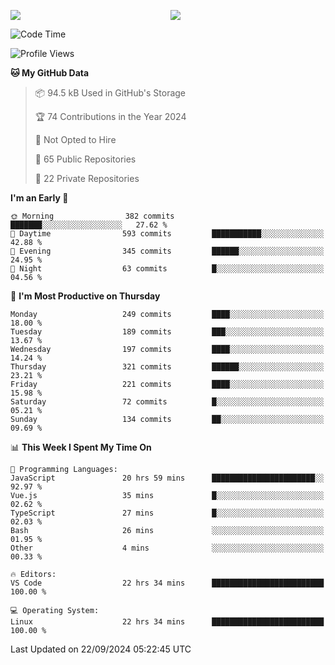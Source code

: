 <p style="display:flex;align-items:center;column-gap:0.5rem;" align="center">
  <img style="flex-grow:1;align-self:stretch;object-fit:cover;"  src ="https://github-readme-stats.vercel.app/api?username=gnoluv9x&show_icons=true&count_private=true&theme=chartreuse-dark&hide_border=true">
  <img style="flex-grow:1;align-self:stretch;object-fit:cover;"src ="https://github-readme-stats.vercel.app/api/top-langs/?username=gnoluv9x&layout=compact&hide_border=true&theme=chartreuse-dark&&langs_count=6&hide=jupyter%20notebook,tex,css,php&exclude_repo=Pacman-AI">
</p>

<!--START_SECTION:waka-->
![Code Time](http://img.shields.io/badge/Code%20Time-840%20hrs%2052%20mins-blue)

![Profile Views](http://img.shields.io/badge/Profile%20Views-0-blue)

**🐱 My GitHub Data** 

> 📦 94.5 kB Used in GitHub's Storage 
 > 
> 🏆 74 Contributions in the Year 2024
 > 
> 🚫 Not Opted to Hire
 > 
> 📜 65 Public Repositories 
 > 
> 🔑 22 Private Repositories 
 > 
**I'm an Early 🐤** 

```text
🌞 Morning                382 commits         ███████░░░░░░░░░░░░░░░░░░   27.62 % 
🌆 Daytime                593 commits         ███████████░░░░░░░░░░░░░░   42.88 % 
🌃 Evening                345 commits         ██████░░░░░░░░░░░░░░░░░░░   24.95 % 
🌙 Night                  63 commits          █░░░░░░░░░░░░░░░░░░░░░░░░   04.56 % 
```
📅 **I'm Most Productive on Thursday** 

```text
Monday                   249 commits         ████░░░░░░░░░░░░░░░░░░░░░   18.00 % 
Tuesday                  189 commits         ███░░░░░░░░░░░░░░░░░░░░░░   13.67 % 
Wednesday                197 commits         ████░░░░░░░░░░░░░░░░░░░░░   14.24 % 
Thursday                 321 commits         ██████░░░░░░░░░░░░░░░░░░░   23.21 % 
Friday                   221 commits         ████░░░░░░░░░░░░░░░░░░░░░   15.98 % 
Saturday                 72 commits          █░░░░░░░░░░░░░░░░░░░░░░░░   05.21 % 
Sunday                   134 commits         ██░░░░░░░░░░░░░░░░░░░░░░░   09.69 % 
```


📊 **This Week I Spent My Time On** 

```text
💬 Programming Languages: 
JavaScript               20 hrs 59 mins      ███████████████████████░░   92.97 % 
Vue.js                   35 mins             █░░░░░░░░░░░░░░░░░░░░░░░░   02.62 % 
TypeScript               27 mins             █░░░░░░░░░░░░░░░░░░░░░░░░   02.03 % 
Bash                     26 mins             ░░░░░░░░░░░░░░░░░░░░░░░░░   01.95 % 
Other                    4 mins              ░░░░░░░░░░░░░░░░░░░░░░░░░   00.33 % 

🔥 Editors: 
VS Code                  22 hrs 34 mins      █████████████████████████   100.00 % 

💻 Operating System: 
Linux                    22 hrs 34 mins      █████████████████████████   100.00 % 
```


 Last Updated on 22/09/2024 05:22:45 UTC
<!--END_SECTION:waka-->


